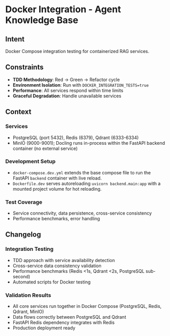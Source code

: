 # Docker Integration - Agent Knowledge Base

## Intent

Docker Compose integration testing for containerized RAG services.

## Constraints

- **TDD Methodology**: Red → Green → Refactor cycle
- **Environment Isolation**: Run with `DOCKER_INTEGRATION_TESTS=true`
- **Performance**: All services respond within time limits
- **Graceful Degradation**: Handle unavailable services

## Context

### Services
- PostgreSQL (port 5432), Redis (6379), Qdrant (6333-6334)
- MinIO (9000-9001); Docling runs in-process within the FastAPI backend container (no external service)

### Development Setup
- `docker-compose.dev.yml` extends the base compose file to run the FastAPI `backend` container with live reload.
- `Dockerfile.dev` serves autoreloading `uvicorn backend.main:app` with a mounted project volume for hot reloading.

### Test Coverage
- Service connectivity, data persistence, cross-service consistency
- Performance benchmarks, error handling

## Changelog

### Integration Testing
- TDD approach with service availability detection
- Cross-service data consistency validation
- Performance benchmarks (Redis <1s, Qdrant <2s, PostgreSQL sub-second)
- Automated scripts for Docker testing

### Validation Results
- All core services run together in Docker Compose (PostgreSQL, Redis, Qdrant, MinIO)
- Data flows correctly between PostgreSQL and Qdrant
- FastAPI Redis dependency integrates with Redis
- Production deployment ready

